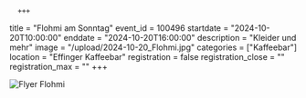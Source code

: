       +++
title = "Flohmi am Sonntag"
event_id = 100496
startdate = "2024-10-20T10:00:00"
enddate = "2024-10-20T16:00:00"
description = "Kleider und mehr"
image = "/upload/2024-10-20_Flohmi.jpg"
categories = ["Kaffeebar"]
location = "Effinger Kaffeebar"
registration = false
registration_close = ""
registration_max = ""
+++
                       
![Flyer Flohmi](/upload/2024-10-20_Flohmi.jpg)
